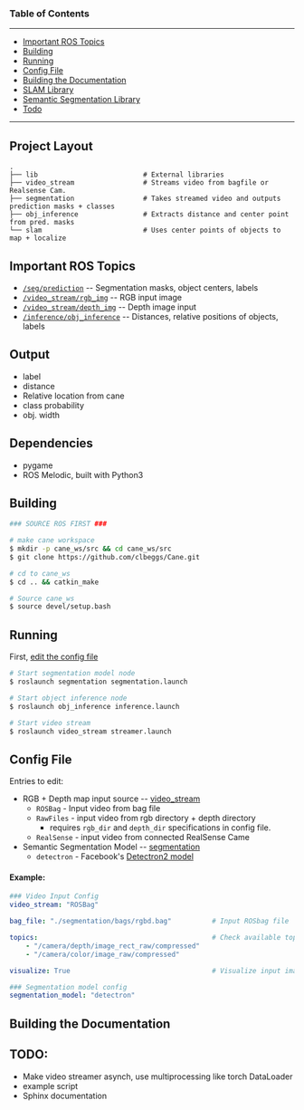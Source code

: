 

### Table of Contents
---

- [Important ROS Topics](#important-ros-topics)
- [Building](#building)
- [Running](#running)
- [Config File](#config-file)
- [Building the Documentation](#building-the-documentation)
- [SLAM Library](#slam-library)
- [Semantic Segmentation Library](#semantic-segmentation-library)
- [Todo](#todo)

---

## Project Layout
```
.
├── lib                          # External libraries
├── video_stream                 # Streams video from bagfile or Realsense Cam.
├── segmentation                 # Takes streamed video and outputs prediction masks + classes
├── obj_inference                # Extracts distance and center point from pred. masks
└── slam                         # Uses center points of objects to map + localize
```


## Important ROS Topics

- [`/seg/prediction`](./segmentation/msg/Prediction.msg) -- Segmentation masks, object centers, labels
- [`/video_stream/rgb_img`](http://docs.ros.org/en/melodic/api/sensor_msgs/html/msg/Image.html) -- RGB input image
- [`/video_stream/depth_img`](http://docs.ros.org/en/melodic/api/sensor_msgs/html/msg/Image.html) -- Depth image input
- [`/inference/obj_inference`](./obj_inference/msg/Objects.msg) -- Distances, relative positions of objects, labels


## Output

 - label
 - distance
 - Relative location from cane
 - class probability
 - obj. width




## Dependencies

- pygame
- ROS Melodic, built with Python3


## Building

```bash
### SOURCE ROS FIRST ###

# make cane workspace 
$ mkdir -p cane_ws/src && cd cane_ws/src
$ git clone https://github.com/clbeggs/Cane.git

# cd to cane_ws
$ cd .. && catkin_make

# Source cane_ws
$ source devel/setup.bash  
```

## Running

First, [edit the config file](#config-file)

```bash
# Start segmentation model node
$ roslaunch segmentation segmentation.launch

# Start object inference node
$ roslaunch obj_inference inference.launch

# Start video stream
$ roslaunch video_stream streamer.launch
```


## Config File

Entries to edit:
- RGB + Depth map input source -- [video_stream](./video_stream/README.md)  
    - `ROSBag` - Input video from bag file
    - `RawFiles` - input video from rgb directory + depth directory
        - requires `rgb_dir` and `depth_dir` specifications in config file.
    - `RealSense` - input video from connected RealSense Came
- Semantic Segmentation Model -- [segmentation](./segmentation/README.md)
    - `detectron` - Facebook's [Detectron2 model](https://github.com/facebookresearch/detectron2)

#### Example:
```yaml
### Video Input Config
video_stream: "ROSBag"                            

bag_file: "./segmentation/bags/rgbd.bag"          # Input ROSbag file

topics:                                           # Check available topics via rosbag info <bag_file>
    - "/camera/depth/image_rect_raw/compressed"
    - "/camera/color/image_raw/compressed"

visualize: True                                   # Visualize input images via cv2.namedWindow

### Segmentation model config
segmentation_model: "detectron"                  
```


## Building the Documentation

## TODO: 

- Make video streamer asynch, use multiprocessing like torch DataLoader
- example script
- Sphinx documentation
